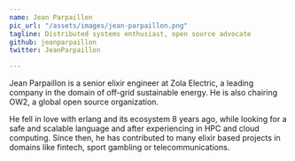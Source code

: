 ```yaml
---
name: Jean Parpaillon
pic_url: "/assets/images/jean-parpaillon.png"
tagline: Distributed systems enthusiast, open source advocate
github: jeanparpaillon
twitter: JeanParpaillon

---
```

Jean Parpaillon is a senior elixir engineer at Zola Electric, a leading company in the domain of off-grid sustainable energy. He is also chairing OW2, a global open source organization. 

He fell in love with erlang and its ecosystem 8 years ago, while looking for a safe and scalable language and after experiencing in HPC and cloud computing. Since then, he has contributed to many elixir based projects in domains like fintech, sport gambling or telecommunications.